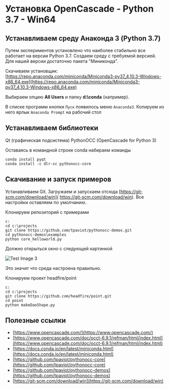 # Установка OpenCascade - Python 3.7 - Win64


## Устанавливаем среду Анаконда 3 (Python 3.7) 

Путем экспериментов установлено что наиболее стабильно все работает на версии Python 3.7. 
Создаем среду с требуемой версией.
Для нашей версии достаточно пакета "Миниконда".

Скачиваем установщик: [https://repo.anaconda.com/miniconda/Miniconda3-py37_4.10.3-Windows-x86_64.exe](https://repo.anaconda.com/miniconda/Miniconda3-py37_4.10.3-Windows-x86_64.exe)

Выбираем опцию **All Users** и папку **d:\conda** (например).

В списке программ кнопки `Пуск` появилось меню `Anaconda3`. Копируем из него ярлык `Anaconda Prompt` на рабочий стол


## Устанавливаем библиотеки 

Qt (графическая подсистема)
PythonOCC (OpenCascade for Python 3) 

Оставаясь в командной строке conda набираем команды
```
conda install pyqt
conda install -c dlr-sc pythonocc-core
```

## Скачивание и запуск примеров 

Устанавливаем Git.
Загружаем и запускаем отсюда [https://git-scm.com/download/win]( https://git-scm.com/download/win). Все настройки оставляем по умолчанию.

Клонируем репозиторий с примерами

```
c:
cd c:\projects
git clone https://github.com/tpaviot/pythonocc-demos.git
cd pythonocc-demos\examples
python core_helloworld.py
```

Должно открыться окно с следующей картинкой

![Test Image 3](../images/core_helloworld.png?)

Это значит что среда настроена правильно.

Клонируем проект headfire/point

```
c:
cd c:\projects
git clone https://github.com/headfire/point.git
cd point
python makeDaoShape.py
```


## Полезные ссылки

* [https://www.opencascade.com/](https://www.opencascade.com/)  
* [https://www.opencascade.com/doc/occt-6.9.1/refman/html/index.html](https://www.opencascade.com/doc/occt-6.9.1/refman/html/index.html)
* [https://docs.conda.io/en/latest/miniconda.html](https://docs.conda.io/en/latest/miniconda.html)
* [https://github.com/tpaviot/pythonocc-core](https://github.com/tpaviot/pythonocc-core)
* [https://github.com/tpaviot/pythonocc-demos](https://github.com/tpaviot/pythonocc-demos)
* [https://git-scm.com/download/win](https://git-scm.com/download/win)

 

